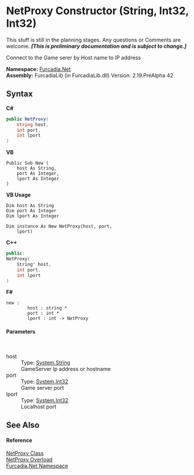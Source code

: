 # NetProxy Constructor (String, Int32, Int32)
This stuff is still in the planning stages. Any questions or Comments are welcome. _**\[This is preliminary documentation and is subject to change.\]**_

Connect to the Game serer by Host name to IP address

**Namespace:**&nbsp;<a href="N_Furcadia_Net">Furcadia.Net</a><br />**Assembly:**&nbsp;FurcadiaLib (in FurcadiaLib.dll) Version: 2.19.PreAlpha 42

## Syntax

**C#**<br />
``` C#
public NetProxy(
	string host,
	int port,
	int lport
)
```

**VB**<br />
``` VB
Public Sub New ( 
	host As String,
	port As Integer,
	lport As Integer
)
```

**VB Usage**<br />
``` VB Usage
Dim host As String
Dim port As Integer
Dim lport As Integer

Dim instance As New NetProxy(host, port, 
	lport)
```

**C++**<br />
``` C++
public:
NetProxy(
	String^ host, 
	int port, 
	int lport
)
```

**F#**<br />
``` F#
new : 
        host : string * 
        port : int * 
        lport : int -> NetProxy
```


#### Parameters
&nbsp;<dl><dt>host</dt><dd>Type: <a href="http://msdn2.microsoft.com/en-us/library/s1wwdcbf" target="_blank">System.String</a><br />GameServer Ip address or hostname</dd><dt>port</dt><dd>Type: <a href="http://msdn2.microsoft.com/en-us/library/td2s409d" target="_blank">System.Int32</a><br />Game server port</dd><dt>lport</dt><dd>Type: <a href="http://msdn2.microsoft.com/en-us/library/td2s409d" target="_blank">System.Int32</a><br />Localhost port</dd></dl>

## See Also


#### Reference
<a href="T_Furcadia_Net_NetProxy">NetProxy Class</a><br /><a href="Overload_Furcadia_Net_NetProxy__ctor">NetProxy Overload</a><br /><a href="N_Furcadia_Net">Furcadia.Net Namespace</a><br />